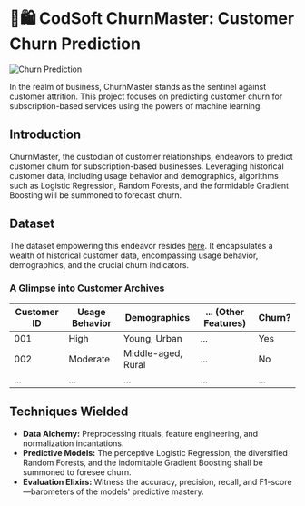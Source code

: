 # 🛒🛍️ CodSoft ChurnMaster: Customer Churn Prediction

![Churn Prediction](https://img.shields.io/badge/Churn%20Prediction-Enabled-orange) 

In the realm of business, ChurnMaster stands as the sentinel against customer attrition. This project focuses on predicting customer churn for subscription-based services using the powers of machine learning.

## Introduction

ChurnMaster, the custodian of customer relationships, endeavors to predict customer churn for subscription-based businesses. Leveraging historical customer data, including usage behavior and demographics, algorithms such as Logistic Regression, Random Forests, and the formidable Gradient Boosting will be summoned to forecast churn.

## Dataset

The dataset empowering this endeavor resides [here](https://www.kaggle.com/datasets/shantanudhakadd/bank-customer-churn-prediction). It encapsulates a wealth of historical customer data, encompassing usage behavior, demographics, and the crucial churn indicators.

### A Glimpse into Customer Archives

| Customer ID | Usage Behavior | Demographics | ... (Other Features) | Churn? |
|-------------|----------------|--------------|----------------------|--------|
| 001         | High           | Young, Urban | ...                  | Yes    |
| 002         | Moderate       | Middle-aged, Rural | ...           | No     |
| ...         | ...            | ...          | ...                  | ...    |

## Techniques Wielded

- **Data Alchemy:** Preprocessing rituals, feature engineering, and normalization incantations.
- **Predictive Models:** The perceptive Logistic Regression, the diversified Random Forests, and the indomitable Gradient Boosting shall be summoned to foresee churn.
- **Evaluation Elixirs:** Witness the accuracy, precision, recall, and F1-score—barometers of the models' predictive mastery.
